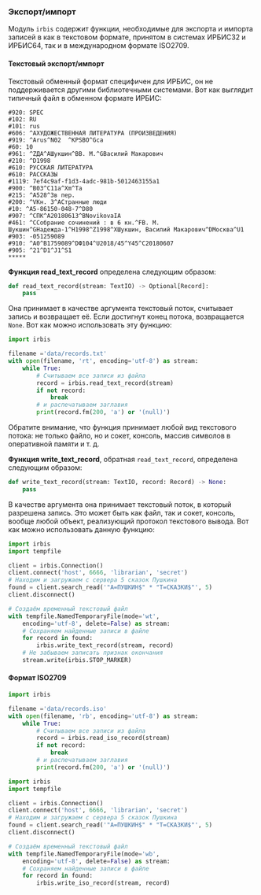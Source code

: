 ### Экспорт/импорт

Модуль `irbis` содержит функции, необходимые для экспорта и импорта записей в как в текстовом формате, принятом в системах ИРБИС32 и ИРБИС64, так и в международном формате ISO2709.

#### Текстовый экспорт/импорт

Текстовый обменный формат специфичен для ИРБИС, он не поддерживается другими библиотечными системами. Вот как выглядит типичный файл в обменном формате ИРБИС:

```
#920: SPEC
#102: RU
#101: rus
#606: ^AХУДОЖЕСТВЕННАЯ ЛИТЕРАТУРА (ПРОИЗВЕДЕНИЯ)
#919: ^Arus^N02  ^KPSBO^Gca
#60: 10
#961: ^ZДА^AШукшин^BВ. М.^GВасилий Макарович
#210: ^D1998
#610: РУССКАЯ ЛИТЕРАТУРА
#610: РАССКАЗЫ
#1119: 7ef4c9af-f1d3-4adc-981b-5012463155a1
#900: ^B03^C11a^Xm^Ta
#215: ^A528^3в пер.
#200: ^VКн. 3^AСтранные люди
#10: ^A5-86150-048-7^D80
#907: ^CПК^A20180613^BNovikovaIA
#461: ^CСобрание сочинений : в 6 кн.^FВ. М. Шукшин^GНадежда-1^H1998^Z1998^XШукшин, Василий Макарович^DМосква^U1
#903: -051259089
#910: ^A0^B1759089^DФ104^U2018/45^Y45^C20180607
#905: ^21^D1^J1^S1
*****
```

**Функция read_text_record** определена следующим образом:

```python
def read_text_record(stream: TextIO) -> Optional[Record]:
    pass
```

Она принимает в качестве аргумента текстовый поток, считывает запись и возвращает её. Если достигнут конец потока, возвращается `None`. Вот как можно использовать эту функцию:

```python
import irbis

filename ='data/records.txt'
with open(filename, 'rt', encoding='utf-8') as stream:
    while True:
        # Считываем все записи из файла
        record = irbis.read_text_record(stream)
        if not record:
            break
        # и распечатываем заглавия
        print(record.fm(200, 'a') or '(null)')
```

Обратите внимание, что функция принимает любой вид текстового потока: не только файло, но и сокет, консоль, массив символов в оперативной памяти и т. д.

**Функция write_text_record**, обратная `read_text_record`, определена следующим образом:

```python
def write_text_record(stream: TextIO, record: Record) -> None:
    pass
```

В качестве аргумента она принимает текстовый поток, в который разрешена запись. Это может быть как файл, так и сокет, консоль, вообще любой объект, реализующий протокол текстового вывода. Вот как можно использовать данную функцию:

```python
import irbis
import tempfile

client = irbis.Connection()
client.connect('host', 6666, 'librarian', 'secret')
# Находим и загружаем с сервера 5 сказок Пушкина
found = client.search_read('"A=ПУШКИН$" * "T=СКАЗКИ$"', 5)
client.disconnect()

# Создаём временный текстовый файл
with tempfile.NamedTemporaryFile(mode='wt', 
    encoding='utf-8', delete=False) as stream:
    # Сохраняем найденные записи в файле
    for record in found:
        irbis.write_text_record(stream, record)
    # Не забываем записать признак окончания 
    stream.write(irbis.STOP_MARKER)
```

#### Формат ISO2709

```python
import irbis

filename ='data/records.iso'
with open(filename, 'rb', encoding='utf-8') as stream:
    while True:
        # Считываем все записи из файла
        record = irbis.read_iso_record(stream)
        if not record:
            break
        # и распечатываем заглавия
        print(record.fm(200, 'a') or '(null)')
```

```python
import irbis
import tempfile

client = irbis.Connection()
client.connect('host', 6666, 'librarian', 'secret')
# Находим и загружаем с сервера 5 сказок Пушкина
found = client.search_read('"A=ПУШКИН$" * "T=СКАЗКИ$"', 5)
client.disconnect()

# Создаём временный текстовый файл
with tempfile.NamedTemporaryFile(mode='wb', 
    encoding='utf-8', delete=False) as stream:
    # Сохраняем найденные записи в файле
    for record in found:
        irbis.write_iso_record(stream, record)
```
